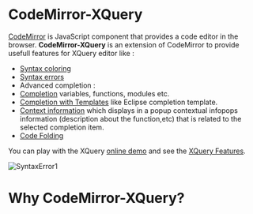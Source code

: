 CodeMirror-XQuery
=================

[CodeMirror](https://github.com/marijnh/CodeMirror) is JavaScript component that provides a code editor in the browser. **CodeMirror-XQuery** is an extension of CodeMirror to provide usefull features for 
XQuery editor like : 

* [Syntax coloring](https://github.com/angelozerr/CodeMirror-XQuery/wiki/Syntax-Coloring)
* [Syntax errors](https://github.com/angelozerr/CodeMirror-XQuery/wiki/Syntax-Errors)
* Advanced completion : 
 * [Completion](https://github.com/angelozerr/CodeMirror-XQuery/wiki/Completion) variables, functions, modules etc.
 * [Completion with Templates](https://github.com/angelozerr/CodeMirror-XQuery/wiki/Completion-with-Templates) like Eclipse completion template.
 * [Context information](https://github.com/angelozerr/CodeMirror-XQuery/wiki/Completion-Context-Information) which displays in a popup contextual infopops information (description about the function,etc) that is related to the selected completion item.
* [Code Folding](https://github.com/angelozerr/CodeMirror-XQuery/wiki/Code-Folding)

You can play with the XQuery [online demo](http://codemirror-java.opensagres.eu.cloudbees.net/xquery.html) and see 
the [XQuery Features](https://github.com/angelozerr/CodeMirror-XQuery/wiki/Features).

![SyntaxError1](https://github.com/angelozerr/CodeMirror-XQuery/wiki/images/XQueryEditor.png)

# Why CodeMirror-XQuery? 
